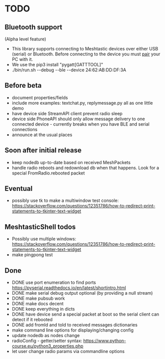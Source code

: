 # TODO

## Bluetooth support

(Alpha level feature)

- This library supports connecting to Meshtastic devices over either USB (serial) or Bluetooth. Before connecting to the device you must [pair](https://docs.ubuntu.com/core/en/stacks/bluetooth/bluez/docs/reference/pairing/outbound.html) your PC with it.
- We use the pip3 install "pygatt[GATTTOOL]"
- ./bin/run.sh --debug --ble --device 24:62:AB:DD:DF:3A

## Before beta

- document properties/fields
- include more examples: textchat.py, replymessage.py all as one little demo
- have device side StreamAPI client prevent radio sleep
- device side PhoneAPI should only allow message delivery to one connected device - currently breaks when you have BLE and serial connections
- announce at the usual places

## Soon after initial release

- keep nodedb up-to-date based on received MeshPackets
- handle radio reboots and redownload db when that happens. Look for a special FromRadio.rebooted packet

## Eventual

- possibly use tk to make a multiwindow test console: https://stackoverflow.com/questions/12351786/how-to-redirect-print-statements-to-tkinter-text-widget

## MeshtasticShell todos

- Possibly use multiple windows: https://stackoverflow.com/questions/12351786/how-to-redirect-print-statements-to-tkinter-text-widget
- make pingpong test

## Done

- DONE use port enumeration to find ports https://pyserial.readthedocs.io/en/latest/shortintro.html
- DONE make serial debug output optional (by providing a null stream)
- DONE make pubsub work
- DONE make docs decent
- DONE keep everything in dicts
- DONE have device send a special packet at boot so the serial client can detect if it rebooted
- DONE add fromId and toId to received messages dictionaries
- make command line options for displaying/changing config
- update nodedb as nodes change
- radioConfig - getter/setter syntax: https://www.python-course.eu/python3_properties.php
- let user change radio params via commandline options